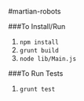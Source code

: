 #martian-robots

###To Install/Run
1. `npm install`
2. `grunt build`
3. `node lib/Main.js`

###To Run Tests
1. `grunt test`